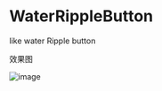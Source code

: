 # WaterRippleButton
like water Ripple button

效果图

![image](https://github.com/ButBueatiful/dotvim/raw/master/screenshots/vim-screenshot.jpg)
